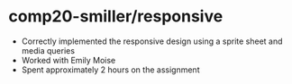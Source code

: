 # comp20-smiller/responsive

- Correctly implemented the responsive design using a sprite sheet and media queries
- Worked with Emily Moise
- Spent approximately 2 hours on the assignment
